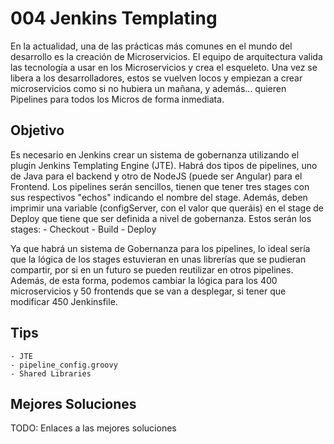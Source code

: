 # 004 Jenkins Templating
En la actualidad, una de las prácticas más comunes en el mundo del desarrollo es la creación de Microservicios. El equipo de arquitectura valida las tecnología a usar en los Microservicios y crea el esqueleto. Una vez se libera a los desarrolladores, estos se vuelven locos y empiezan a crear microservicios como si no hubiera un mañana, y además… quieren Pipelines para todos los Micros de forma inmediata.

## Objetivo
Es necesario en Jenkins crear un sistema de gobernanza utilizando el plugin Jenkins Templating Engine (JTE). Habrá dos tipos de pipelines, uno de Java para el backend y otro de NodeJS (puede ser Angular) para el Frontend.
Los pipelines serán sencillos, tienen que tener tres stages con sus respectivos "echos" indicando el nombre del stage. Además, deben imprimir una variable (configServer, con el valor que queráis) en el stage de Deploy que tiene que ser definida a nivel de gobernanza. Estos serán los stages:
	- Checkout
	- Build
	- Deploy

Ya que habrá un sistema de Gobernanza para los pipelines, lo ideal sería que la lógica de los stages estuvieran en unas librerías que se pudieran compartir, por si en un futuro se pueden reutilizar en otros pipelines. Además, de esta forma, podemos cambiar la lógica para los 400 microservicios y 50 frontends que se van a desplegar, si tener que modificar 450 Jenkinsfile.

## Tips
	- JTE
	- pipeline_config.groovy
	- Shared Libraries

## Mejores Soluciones
TODO: Enlaces a las mejores soluciones